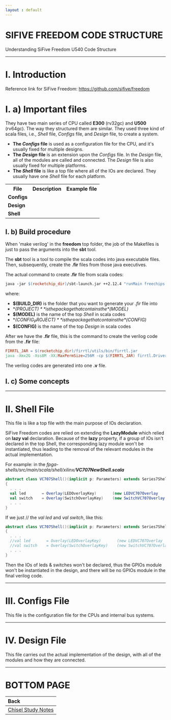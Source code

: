 ```yaml
---
layout : default
---
```


# SIFIVE FREEDOM CODE STRUCTURE

Understanding SiFive Freedom U540 Code Structure

* * *

# I. Introduction

Reference link for SiFive Freedom: https://github.com/sifive/freedom

# I. a) Important files

They have two main series of CPU called **E300** (rv32gc) and **U500** (rv64gc). The way they structured them are similar. They used three kind of scala files, i.e., *Shell* file, *Configs* file, and *Design* file, to create a system.

 - **The *Configs* file** is used as a configuration file for the CPU, and it's usually fixed for multiple designs.
 - **The *Design* file** is an extension upon the *Configs* file. In the *Design* file, all of the modules are called and connected. The *Design* file is also usually fixed for multiple platforms.
 - **The *Shell* file** is like a top file where all of the IOs are declared. They usually have one *Shell* file for each platform.

<table>
  <tr>
    <th>File</th>
    <th>Description</th>
    <th>Example file</th>
  </tr>
  <tr>
    <td><span style="font-weight:bold">Configs</span></td>
    <td></td>
		<td></td>
  </tr>
	<tr>
		<td><span style="font-weight:bold">Design</span></td>
		<td></td>
		<td></td>
	</tr>
	<tr>
		<td><span style="font-weight:bold">Shell</span></td>
		<td></td>
		<td></td>
	</tr>
</table>

## I. b) Build procedure

When 'make verilog' in the **freedom** top folder, the job of the Makefiles is just to pass the arguments into the **sbt** tool.

The **sbt** tool is a tool to compile the scala codes into java executable files. Then, subsequently, create the **.fir** files from those java executives.

The actual command to create **.fir** file from scala codes:
```makefile
java -jar $(rocketchip_dir)/sbt-launch.jar ++2.12.4 "runMain freechips.rocketchip.system.Generator $(BUILD_DIR) $(PROJECT) $(MODEL) $(CONFIG_PROJECT) $(CONFIG)"
```
where:
 - **$(BUILD_DIR)** is the folder that you want to generate your *.fir* file into
 - **$(PROJECT)** is the package that contains the *$(MODEL)*
 - **$(MODEL)** is the name of the top *Shell* in scala codes
 - **$(CONFIG_PROJECT)** is the package that contains the *$(CONFIG)*
 - **$(CONFIG)** is the name of the top *Design* in scala codes

After we have the **.fir** file, this is the command to create the verilog code from the **.fir** file:
```makefile
FIRRTL_JAR = $(rocketchip_dir)/firrtl/utils/bin/firrtl.jar
java -Xmx2G -Xss8M -XX:MaxPermSize=256M -cp $(FIRRTL_JAR) firrtl.Driver -i <path to .fir file> -o <path to .v file> -X verilog
```
The verilog codes are generated into one **.v** file. 

## I. c) Some concepts

* * *

# II. Shell File

This file is like a top file with the main purpose of IOs declaration.

SiFive Freedom codes are relied on extending the **LazyModule** which relied on **lazy val** declaration. Because of the **lazy** property, if a group of IOs isn't declared in the top Shell, the corresponding lazy module won't be instantiated, thus leading to the removal of the relevant modules in the actual implementation.

For example: in the *fpga-shells/src/main/scala/shell/xilinx/**VC707NewShell.scala***
```scala
abstract class VC707Shell()(implicit p: Parameters) extends Series7Shell
{
  . . .
  val led       = Overlay(LEDOverlayKey)       (new LEDVC707Overlay     (_, _, _))
  val switch    = Overlay(SwitchOverlayKey)    (new SwitchVC707Overlay  (_, _, _))
  . . .
}
```
If we just // the *val led* and *val switch*, like this:
```scala
abstract class VC707Shell()(implicit p: Parameters) extends Series7Shell
{
  . . .
  //val led       = Overlay(LEDOverlayKey)       (new LEDVC707Overlay     (_, _, _))
  //val switch    = Overlay(SwitchOverlayKey)    (new SwitchVC707Overlay  (_, _, _))
  . . .
}
```
Then the IOs of leds & switches won't be declared, thus the GPIOs module won't be instantiated in the design, and there will be no GPIOs module in the final verilog code.

* * *

# III. Configs File

This file is the configuration file for the CPUs and internal bus systems.

* * *

# IV. Design File 

This file carries out the actual implementation of the design, with all of the modules and how they are connected.

* * *

# BOTTOM PAGE

| Back |
| :--- |
| [Chisel Study Notes](./chisel.md) |


